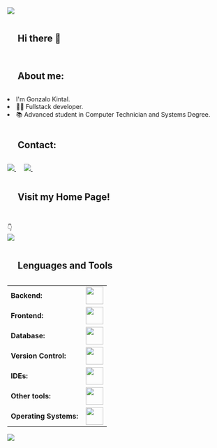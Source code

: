 <img src="https://user-images.githubusercontent.com/73097560/115834477-dbab4500-a447-11eb-908a-139a6edaec5c.gif">


<div id="user-content-toc">
  <ul>
    <summary><h2 style="display: inline-block">Hi there 👋</h2></summary>
  </ul>
</div>

<div id="user-content-toc">
  <ul>
    <summary><h2 style="display: inline-block">About me:</h2></summary>
  </ul>
  <li>I'm Gonzalo Kintal.</li>
  <li>👨‍💻 Fullstack developer.</li>
  <li>📚 Advanced student in Computer Technician and Systems Degree.</li>
</div>

<div id="user-content-toc">
  <ul>
    <summary><h2 style="display: inline-block">Contact:</h2></summary>
  </ul>
  <p>
    <a target="_blank" href="https://www.linkedin.com/in/gonzalo-kintal-071a41226/">
      <img src="https://img.shields.io/badge/-LinkedIn-0077B5?style=for-the-badge&logo=Linkedin&logoColor=white">
    </a>
    &emsp;
    <a target="_blank" href="mailto:kintalgonzalo40@gmail.com">
      <img src="https://img.shields.io/badge/-Gmail-D14836?style=for-the-badge&logo=Gmail&logoColor=white">
    </a>
    &emsp;
  </p>
</div>

<div id="user-content-toc">
  <ul>
    <summary><h2 style="display: inline-block">Visit my Home Page!</h2></summary>
  </ul>
  <br>👇<br>
  <a target="_blank" href="https://gonzalokintal.vercel.app">
    <img src="https://img.shields.io/badge/-PORTFOLIO-000000?style=for-the-badge&logo=blogger&logoColor=white">
  </a>
</div>

<div id="user-content-toc">
  <ul>
    <summary><h2 style="display: inline-block">Lenguages and Tools</h2></summary>
  </ul>
  <table>
    <tr>
        <td style="font-weight: bold; padding-right: 10px; vertical-align: center; border: none;">Backend:</td>
        <td><img height="40" src="https://skillicons.dev/icons?i=java,spring,maven,python,c"/></td>
    </tr>
    <tr>
        <td style="font-weight: bold; padding-right: 10px; vertical-align: center;">Frontend:</td>
        <td><img height="40" src="https://skillicons.dev/icons?i=react,tailwind,mui,html,css,js,ts,figma"/></td>
    </tr>
    <tr>
        <td style="font-weight: bold; padding-right: 10px; vertical-align: center; border: none;">Database:</td>
        <td><img height="40" src="https://skillicons.dev/icons?i=postgresql,mysql"/></td>
    </tr>
    <tr>
        <td style="font-weight: bold; padding-right: 10px; vertical-align: center; border: none;">Version Control:</td>
        <td><img height="40" src="https://skillicons.dev/icons?i=git,github,gitlab"/></td>
    </tr>
    <tr>
        <td style="font-weight: bold; padding-right: 10px; vertical-align: center; border: none;">IDEs:</td>
        <td><img height="40" src="https://skillicons.dev/icons?i=vscode,eclipse,idea"/></td>
    </tr>
    <tr>
        <td style="font-weight: bold; padding-right: 10px; vertical-align: center; border: none;">Other tools:</td>
        <td><img height="40" src="https://skillicons.dev/icons?i=postman,vim"/></td>
    </tr>
    <tr>
        <td style="font-weight: bold; padding-right: 10px; vertical-align: center; border: none;">Operating Systems:</td>
        <td><img height="40" src="https://skillicons.dev/icons?i=ubuntu,windows"/></td>
    </tr>
  </table>
</div>

<!--
<h3 align="left">Languages and Tools:</h3>
<table>
    <tr>
        <td style="font-weight: bold; padding-right: 10px; vertical-align: center; border: none;">Backend:</td>
        <td><img height="40" src="https://skillicons.dev/icons?i=java,spring,maven,python,c"/></td>
    </tr>
    <tr>
        <td style="font-weight: bold; padding-right: 10px; vertical-align: center;">Frontend:</td>
        <td><img height="40" src="https://skillicons.dev/icons?i=react,tailwind,mui,html,css,js,ts,figma"/></td>
    </tr>
    <tr>
        <td style="font-weight: bold; padding-right: 10px; vertical-align: center; border: none;">Database:</td>
        <td><img height="40" src="https://skillicons.dev/icons?i=postgresql,mysql"/></td>
    </tr>
    <tr>
        <td style="font-weight: bold; padding-right: 10px; vertical-align: center; border: none;">Version Control:</td>
        <td><img height="40" src="https://skillicons.dev/icons?i=git,github,gitlab"/></td>
    </tr>
    <tr>
        <td style="font-weight: bold; padding-right: 10px; vertical-align: center; border: none;">IDEs:</td>
        <td><img height="40" src="https://skillicons.dev/icons?i=vscode,eclipse,idea"/></td>
    </tr>
    <tr>
        <td style="font-weight: bold; padding-right: 10px; vertical-align: center; border: none;">Other tools:</td>
        <td><img height="40" src="https://skillicons.dev/icons?i=postman,vim"/></td>
    </tr>
    <tr>
        <td style="font-weight: bold; padding-right: 10px; vertical-align: center; border: none;">Operating Systems:</td>
        <td><img height="40" src="https://skillicons.dev/icons?i=ubuntu,windows"/></td>
    </tr>
</table>


<h3 align="left">Contact with me:</h3>
<p>
  <a target="_blank" href="https://www.linkedin.com/in/gonzalo-kintal-071a41226/">
    <img src="https://img.shields.io/badge/-LinkedIn-0077B5?style=for-the-badge&logo=Linkedin&logoColor=white">
  </a>
  &emsp;
  <a target="_blank" href="mailto:kintalgonzalo40@gmail.com">
    <img src="https://img.shields.io/badge/-Gmail-D14836?style=for-the-badge&logo=Gmail&logoColor=white">
  </a>
  &emsp;
  <a target="_blank" href="https://gonzalokintal.vercel.app">
    <img src="https://img.shields.io/badge/-PORTFOLIO-000000?style=for-the-badge&logo=blogger&logoColor=white">
  </a>
</p>
-->


<img src="https://user-images.githubusercontent.com/73097560/115834477-dbab4500-a447-11eb-908a-139a6edaec5c.gif">
